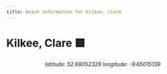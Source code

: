 ```yaml
---
title: Beach information for Kilkee, Clare
---
```

# Kilkee, Clare 🟦

<div align="center"><i>latitude: 52.68052329 longitude: -9.65015139</i></div>